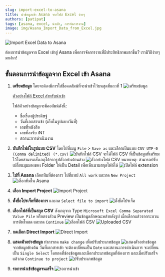 ```yaml
---
slug: import-excel-to-asana
title: นำข้อมูลเข้า Asana จากไฟล์ Excel ง่ายๆ
authors: [patipat]
tags: [asana, excel, นำเข้า, การจัดการงาน]
image: img/Asana_Import_Data_from_Excel.jpg
---
```


![Import Excel Data to Asana](./asana/import-data/Asana_Import_Data_from_Excel.jpg)

ต้องการนำข้อมูลจาก Excel เข้าสู่ Asana เพื่อการจัดการงานที่มีประสิทธิภาพมากขึ้น? เรามีวิธีง่ายๆ มาฝาก!
<!-- truncate -->

## ขั้นตอนการนำข้อมูลจาก Excel เข้า Asana

1. **เตรียมข้อมูล** โดยจะต้องมีการใส่ชื่อคอลัมน์ที่จะนำเข้าไว้บนสุดที่แถวที่ 1
    ![เตรียมข้อมูล](./asana/import-data/1_prepare.png)

    [ตัวอย่างไฟล์ Excel สำหรับนำเข้า](./asana/import-data/ImportDataToAsana.xlsx)

    ไฟล์ตัวอย่างข้อมูลจะมีคอลัมน์ดังนี้:
    - ชื่อเรื่องผู้ประดิษฐ์
    - วันที่เอกสารเข้า (เก็บในรูปแบบวันที่)
    - เลขที่หนังสือ
    - เลขที่ลงรับ iNT
    - สถานะการดำเนินงาน

2. **บันทึกไฟล์ในรูปแบบ CSV** โดยไปที่เมนู `File` > `Save as` และเลือกเป็นแบบ `CSV UTF-0 (Comma delimited) (*.csv)`
    ![บันทึกไฟล์ CSV](./asana/import-data/2_save_csv.JPG)
    จะได้ไฟล์ CSV ที่เป็นข้อมูลที่เตรียมไว้โดยสามารถสังเกตุได้จากรูปตัวอย่างด้านล่าง
    ![ตัวอย่างไฟล์ CSV](./asana/import-data/2_file_detail.JPG)
    หมายเหตุ: สามารถปรับเปลี่ยนมุมมองของ Folder ให้เป็น Detail เพื่อเห็นนามสกุลไฟล์ได้
    ![เปิดไฟล์ extension](./asana/import-data/2_file_ext.JPG)
3. **ไปที่ Asana** เลือกทีมที่ต้องการ ไปที่แทป `All work` และกด `New Project`
    ![เลือกทีมใน Asana](./asana/import-data/3_new_project.jpg)

4. **เลือก Import Project**
    ![Import Project](./asana/import-data/4_import_project.jpg)

5. **ตั้งชื่อโปรเจ็คที่ต้องการ** และกด `Select file to import`
    ![ตั้งชื่อโปรเจ็ค](./asana/import-data/5_projectname.jpg)

6. **เลือกไฟล์ที่เป็นสกุล CSV** สังเกตุจาก Type `Microsoft Excel Comma Separated Value File` หรือตรงส่วน Preview เป็นข้อมูลลักษณะคล้ายดังรูป เมื่อเลือกแล้วรอกระบวนการอัพโหลด และกด `Continue`
    ![เลือกไฟล์ CSV](./asana/import-data/6_select_csv.jpg)
    ![Uploaded CSV](./asana/import-data/6_uploaded_csv.jpg)

7. **กดเลือก Direct Import**
    ![Direct Import](./asana/import-data/7_direct_import.jpg)

8. **แสดงตัวอย่างข้อมูล** ทำการกด `make change` เพื่อปรับประเภทข้อมูล
    ![แสดงตัวอย่างข้อมูล](./asana/import-data/8_make_change.jpg)
    จากข้อมูลข้างต้น วันที่เอกสารเข้า จะต้องเปลี่ยนเป็น `Date` และสถานะการดำเนินการ จะเปลี่ยนเป็น `Single Select` โดยกดที่ช่องข้อมูลและเลือกประเภทข้อมูลที่ต้องการ และเมื่อปรับเสร็จแล้วกด `Continue to project`
    ![ปรับประเภทข้อมูล](./asana/import-data/8_change_type.jpg)

9. **รอการนำเข้าข้อมูลจนเสร็จ**
    ![รอการนำเข้า](./asana/import-data/9_view_imported.jpg)

